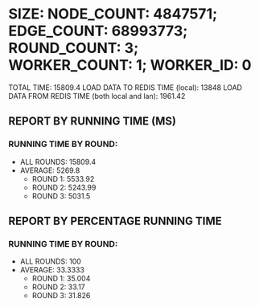 
# SIZE: NODE_COUNT: 4847571; EDGE_COUNT: 68993773; ROUND_COUNT: 3; WORKER_COUNT: 1; WORKER_ID: 0
 TOTAL TIME: 15809.4
 LOAD DATA TO REDIS TIME (local): 13848
 LOAD DATA FROM REDIS TIME (both local and lan): 1961.42

## REPORT BY RUNNING TIME (MS)

 ### RUNNING TIME BY ROUND:

  + ALL ROUNDS: 15809.4
  + AVERAGE: 5269.8
     + ROUND 1: 5533.92
     + ROUND 2: 5243.99
     + ROUND 3: 5031.5

## REPORT BY PERCENTAGE RUNNING TIME

 ### RUNNING TIME BY ROUND:

  + ALL ROUNDS: 100
  + AVERAGE: 33.3333
     + ROUND 1: 35.004
     + ROUND 2: 33.17
     + ROUND 3: 31.826

